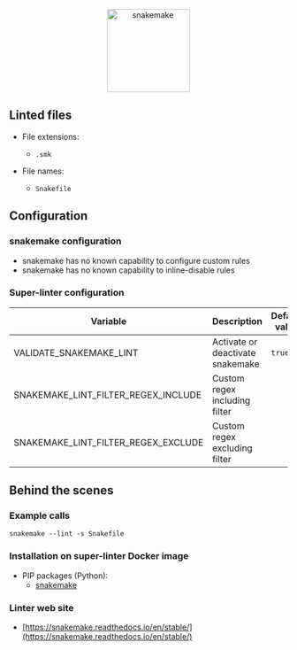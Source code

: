 <!-- markdownlint-disable MD033 MD041 -->
<!-- Generated by .automation/build.py, please do not update manually -->

<div align="center">
  <a href="https://snakemake.readthedocs.io/en/stable/" target="blank" title="Visit linter Web Site">
    <img src="https://github.com/snakemake/snakemake/raw/6fcdc8a22db5522e232638bff16da9b50996eb45/images/biglogo.png" alt="snakemake" height="150px">
  </a>
</div>

## Linted files

- File extensions:
  - `.smk`

- File names:
  - `Snakefile`

## Configuration

### snakemake configuration

- snakemake has no known capability to configure custom rules
- snakemake has no known capability to inline-disable rules

### Super-linter configuration

| Variable | Description | Default value |
| ----------------- | -------------- | -------------- |
| VALIDATE_SNAKEMAKE_LINT | Activate or deactivate snakemake | `true` |
| SNAKEMAKE_LINT_FILTER_REGEX_INCLUDE | Custom regex including filter |  |
| SNAKEMAKE_LINT_FILTER_REGEX_EXCLUDE | Custom regex excluding filter |  |

## Behind the scenes

### Example calls

```shell
snakemake --lint -s Snakefile
```


### Installation on super-linter Docker image

- PIP packages (Python):
  - [snakemake](https://pypi.org/project/snakemake)

### Linter web site
- [https://snakemake.readthedocs.io/en/stable/](https://snakemake.readthedocs.io/en/stable/)

